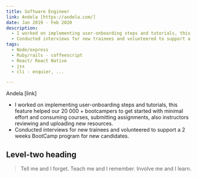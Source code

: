 ```yaml
---
title: Software Engineer
link: Andela [https://andela.com/]
date: Jan 2019 - Feb 2020
description: 
  - I worked on implementing user-onboarding steps and tutorials, this feature helped our  20 000 + bootcampers to get started with minimal effort and consuming courses, submitting assignments, also instructors reviewing and uploading new resources.
  - Conducted interviews for new trainees and volunteered to support a 2 weeks BootCamp program for new candidates.
tags:
  - Node/express
  - Ruby/rails - coffeescript
  - React/ React Native
  - jsx
  - cli - enquier, ...

---
```


<!-- # Software Engineer     Jan 2019 - Feb 2020 -->

Andela [link]

- I worked on implementing user-onboarding steps and tutorials, this feature helped our  20 000 + bootcampers to get started with minimal effort and consuming courses, submitting assignments, also instructors reviewing and uploading new resources.
- Conducted interviews for new trainees and volunteered to support a 2 weeks BootCamp program for new candidates.


## Level-two heading

> Tell me and I forget. Teach me and I remember. Involve me and I learn.

